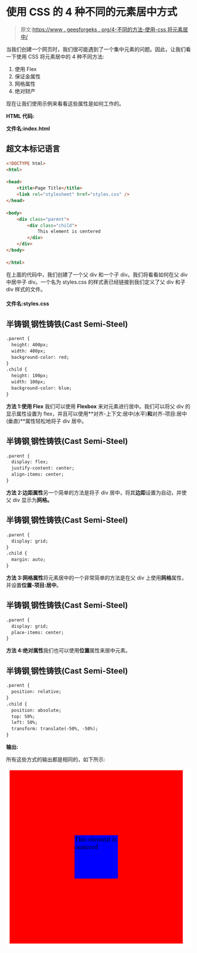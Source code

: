# 使用 CSS 的 4 种不同的元素居中方式

> 原文:[https://www . geesforgeks . org/4-不同的方法-使用-css 将元素居中/](https://www.geeksforgeeks.org/4-different-ways-to-center-an-element-using-css/)

当我们创建一个网页时，我们很可能遇到了一个集中元素的问题。因此，让我们看一下使用 CSS 将元素居中的 4 种不同方法:

1.  使用 Flex
2.  保证金属性
3.  网格属性
4.  绝对财产

现在让我们使用示例来看看这些属性是如何工作的。

**HTML 代码:**

**文件名:index.html**

## 超文本标记语言

```html
<!DOCTYPE html>
<html>

<head>
    <title>Page Title</title>
    <link rel="stylesheet" href="styles.css" />
</head>

<body>
    <div class="parent">
        <div class="child">
            This element is centered
        </div>
    </div>
</body>

</html>
```

在上面的代码中，我们创建了一个父 div 和一个子 div。我们将看看如何在父 div 中居中子 div。一个名为 styles.css 的样式表已经链接到我们定义了父 div 和子 div 样式的文件。

#### 文件名:styles.css

## 半铸钢ˌ钢性铸铁(Cast Semi-Steel)

```html
.parent {
  height: 400px;
  width: 400px;
  background-color: red;
}
.child {
  height: 100px;
  width: 100px;
  background-color: blue;
}
```

**方法 1:使用 Flex** 我们可以使用 **Flexbox** 来对元素进行居中。我们可以将父 div 的显示属性设置为 flex，并且可以使用**对齐-上下文:居中(水平)**和**对齐-项目:居中(垂直)**属性轻松地将子 div 居中。

## 半铸钢ˌ钢性铸铁(Cast Semi-Steel)

```html
.parent {
  display: flex;
  justify-content: center;
  align-items: center;
}
```

**方法 2:边距属性**另一个简单的方法是将子 div 居中，将其**边距**设置为自动，并使父 div 显示为**网格。**

## 半铸钢ˌ钢性铸铁(Cast Semi-Steel)

```html
.parent {
  display: grid;
}
.child {
  margin: auto;
}
```

**方法 3:网格属性**将元素居中的一个非常简单的方法是在父 div 上使用**网格**属性，并设置**位置-项目:居中**。

## 半铸钢ˌ钢性铸铁(Cast Semi-Steel)

```html
.parent {
  display: grid;
  place-items: center;
}
```

**方法 4:绝对属性**我们也可以使用**位置**属性来居中元素。

## 半铸钢ˌ钢性铸铁(Cast Semi-Steel)

```html
.parent {
  position: relative;
}
.child {
  position: absolute;
  top: 50%;
  left: 50%;
  transform: translate(-50%, -50%);
}
```

**输出:**

所有这些方式的输出都是相同的，如下所示:

![](img/73465b68634d02a85af36a4a5c75296a.png)